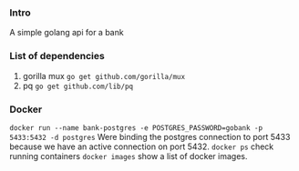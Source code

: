 ### Intro
A simple golang api for a bank

### List of dependencies
1. gorilla mux
`go get github.com/gorilla/mux`
2. pq
`go get github.com/lib/pq` 

### Docker
`docker run --name bank-postgres -e POSTGRES_PASSWORD=gobank -p 5433:5432 -d postgres`
Were binding the postgres connection to port 5433 because we have an active connection on port 5432.
`docker ps`
check running containers
`docker images`
show a list of docker images.